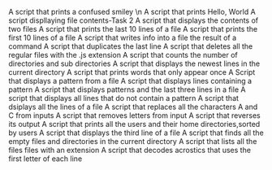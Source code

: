 A script that prints a confused smiley \n
A script that prints Hello, World
A script displlaying file contents-Task 2
A script that displays the contents of two files
A script that prints the last 10 lines of a file
A script that prints the first 10 lines of a file
A script that writes info into a file the result of a command
A script that duplicates the last line
A script that deletes all the regular files with the .js extension
A script that counts the number of directories and sub directories
A script that displays the newest lines in the current directory
A script that prints words that only appear once
A Script that displays a pattern from a file
A script that displays lines containing a pattern
A script that displays patterns and the last three lines in a file
A script that displays all lines that do not contain a pattern
A script that dsiplays all the lines of a file
A script that replaces all the characters A and C from inputs
A script that removes letters from input
A script that reverses its output
A script that prints all the users and their home directories,sorted by users
A script that displays the third line of a file
A script that finds all the empty files and directories in the current directory
A script that lists all the files files with an extension
A script that decodes acrostics that uses the first letter of each line
